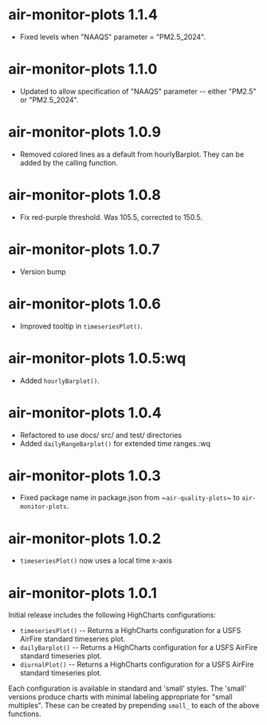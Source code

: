 # air-monitor-plots 1.1.4

- Fixed levels when "NAAQS" parameter = "PM2.5_2024".

# air-monitor-plots 1.1.0

- Updated to allow specification of "NAAQS" parameter -- either "PM2.5" or
  "PM2.5_2024".

# air-monitor-plots 1.0.9

- Removed colored lines as a default from hourlyBarplot. They can be added by
  the calling function.

# air-monitor-plots 1.0.8

- Fix red-purple threshold. Was 105.5, corrected to 150.5.

# air-monitor-plots 1.0.7

- Version bump

# air-monitor-plots 1.0.6

- Improved tooltip in `timeseriesPlot()`.

# air-monitor-plots 1.0.5:wq

- Added `hourlyBarplot()`.

# air-monitor-plots 1.0.4

- Refactored to use docs/ src/ and test/ directories
- Added `dailyRangeBarplot()` for extended time ranges.:wq

# air-monitor-plots 1.0.3

- Fixed package name in package.json from ~`air-quality-plots`~ to
  `air-monitor-plots`.

# air-monitor-plots 1.0.2

- `timeseriesPlot()` now uses a local time x-axis

# air-monitor-plots 1.0.1

Initial release includes the following HighCharts configurations:

- `timeseriesPlot()` -- Returns a HighCharts configuration for a USFS AirFire standard timeseries plot.
- `dailyBarplot()` -- Returns a HighCharts configuration for a USFS AirFire standard timeseries plot.
- `diurnalPlot()` -- Returns a HighCharts configuration for a USFS AirFire standard timeseries plot.

Each configuration is available in standard and 'small' styles. The
'small' versions produce charts with minimal labeling appropriate for "small multiples". These can be created by prepending `small_` to
each of the above functions.
